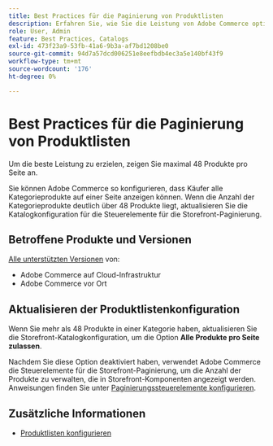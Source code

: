 ```yaml
---
title: Best Practices für die Paginierung von Produktlisten
description: Erfahren Sie, wie Sie die Leistung von Adobe Commerce optimieren können, indem Sie die Anzahl der Produkte verwalten, die auf jeder Seite des Storefront-Katalogs angezeigt werden.
role: User, Admin
feature: Best Practices, Catalogs
exl-id: 473f23a9-53fb-41a6-9b3a-af7bd1208be0
source-git-commit: 94d7a57dcd006251e8eefbdb4ec3a5e140bf43f9
workflow-type: tm+mt
source-wordcount: '176'
ht-degree: 0%

---
```


# Best Practices für die Paginierung von Produktlisten

Um die beste Leistung zu erzielen, zeigen Sie maximal 48 Produkte pro Seite an.

Sie können Adobe Commerce so konfigurieren, dass Käufer alle Kategorieprodukte auf einer Seite anzeigen können. Wenn die Anzahl der Kategorieprodukte deutlich über 48 Produkte liegt, aktualisieren Sie die Katalogkonfiguration für die Steuerelemente für die Storefront-Paginierung.

## Betroffene Produkte und Versionen

[Alle unterstützten Versionen](../../../release/versions.md) von:

- Adobe Commerce auf Cloud-Infrastruktur
- Adobe Commerce vor Ort

## Aktualisieren der Produktlistenkonfiguration

Wenn Sie mehr als 48 Produkte in einer Kategorie haben, aktualisieren Sie die Storefront-Katalogkonfiguration, um die Option **Alle Produkte pro Seite zulassen**.

Nachdem Sie diese Option deaktiviert haben, verwendet Adobe Commerce die Steuerelemente für die Storefront-Paginierung, um die Anzahl der Produkte zu verwalten, die in Storefront-Komponenten angezeigt werden. Anweisungen finden Sie unter [Paginierungssteuerelemente konfigurieren](https://experienceleague.adobe.com/docs/commerce-admin/catalog/catalog/navigation/navigation-product-listings.html#configure-the-pagination-controls).

## Zusätzliche Informationen

- [Produktlisten konfigurieren](https://experienceleague.adobe.com/docs/commerce-admin/catalog/catalog/navigation/navigation-product-listings.html)
